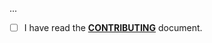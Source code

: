 <!--- Provide a general summary of your changes in the Title above -->

...

- [ ] I have read the **[CONTRIBUTING](https://github.com/owenvoke/blade-fontawesome/blob/main/.github/CONTRIBUTING.md)** document.
